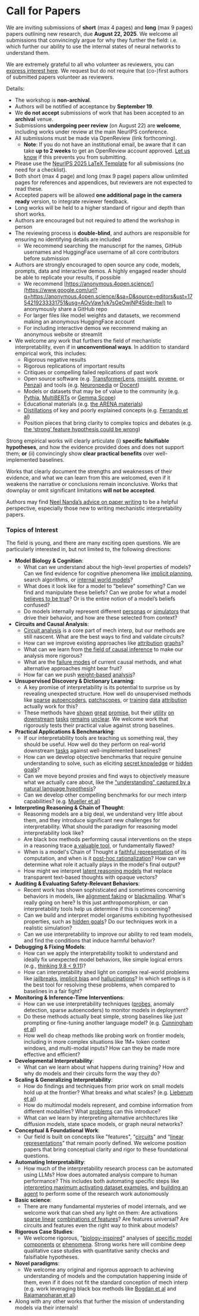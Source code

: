 # Call for Papers
We are inviting submissions of **short** (max 4 pages) and **long** (max 9 pages) papers outlining new research, due **August 22, 2025**. We welcome all submissions that convincingly argue for why they further the field: i.e. which further our ability to use the internal states of neural networks to understand them. 

We are extremely grateful to all who volunteer as reviewers, you can [express interest here](https://www.google.com/url?q=https://docs.google.com/forms/d/e/1FAIpQLSdiw1SJllzoTz_nqzDTzTOGb9DV3W_truQyh-WvYj_QGIi7Mg/viewform?usp%3Ddialog&sa=D&source=editors&ust=1754219233327999&usg=AOvVaw038tuK8A4VfS9nzI5_LdFT). We request but do not require that (co-)first authors of submitted papers volunteer as reviewers. 

Details: 
* The workshop is **non-archival**.
* Authors will be notified of acceptance by **September 19**.
* We **do not accept** submissions of work that has been accepted to an **archival** venue.
* Submissions **undergoing peer review** (on August 22) are **welcome**, including works under review at the main NeurIPS conference.
* All submissions must be made via OpenReview (link forthcoming).
  * **Note**: If you do not have an institutional email, be aware that it can take **up to 2 weeks** to get an OpenReview account approved. [Let us know](mailto:neurips2025@mechinterpworkshop.com) if this prevents you from submitting.
* Please use the [NeurIPS 2025 LaTeX Template](https://www.google.com/url?q=https://media.neurips.cc/Conferences/NeurIPS2025/Styles.zip&sa=D&source=editors&ust=1754219233329888&usg=AOvVaw0eEjiz7LMPpungnHRlLP8Z) for all submissions (no need for a checklist).
* Both short (max 4 page) and long (max 9 page) papers allow unlimited pages for references and appendices, but reviewers are not expected to read these.
* Accepted papers will be allowed **one additional page in the camera ready** version, to integrate reviewer feedback.
* Long works will be held to a higher standard of rigour and depth than short works.
* Authors are encouraged but not required to attend the workshop in person
* The reviewing process is **double-blind**, and authors are responsible for ensuring no identifying details are included
  * We recommend searching the manuscript for the names, GitHub usernames and HuggingFace username of all core contributors before submission
* Authors are strongly encouraged to open source any code, models, prompts, data and interactive demos. A highly engaged reader should be able to replicate your results, if possible
  * We recommend [https://anonymous.4open.science/](https://www.google.com/url?q=https://anonymous.4open.science/&sa=D&source=editors&ust=1754219233331751&usg=AOvVaw1yk7sGeOwjNP45ide-ItwI) to anonymously share a GitHub repo
  * For larger files like model weights and datasets, we recommend making an anonymous HuggingFace account
  * For including interactive demos we recommend making an anonymous website or streamlit
* We welcome any work that furthers the field of mechanistic interpretability, even if in **unconventional ways**. In addition to standard empirical work, this includes:
  * Rigorous negative results
  * Rigorous replications of important results
  * Critiques or compelling failed replications of past work
  * Open source software (e.g. [TransformerLens](https://www.google.com/url?q=https://github.com/neelnanda-io/TransformerLens&sa=D&source=editors&ust=1754219233332962&usg=AOvVaw1lnlJK5xut2MLk1nQUjxDQ), [nnsight](https://www.google.com/url?q=https://github.com/ndif-team/nnsight&sa=D&source=editors&ust=1754219233333066&usg=AOvVaw29LD39uRIt7Je1oY7-TwRZ), [pyvene](https://www.google.com/url?q=https://github.com/stanfordnlp/pyvene/tree/main/pyvene/models/mlp&sa=D&source=editors&ust=1754219233333181&usg=AOvVaw3iFIqeeO-jRL-7DX_QFOu3), or [Penzai](https://www.google.com/url?q=https://github.com/google-deepmind/penzai&sa=D&source=editors&ust=1754219233333299&usg=AOvVaw2mgn9e_4q07qVFJCdeRZNS)) and tools (e.g. [Neuronpedia](https://www.google.com/url?q=http://neuronpedia.org&sa=D&source=editors&ust=1754219233333444&usg=AOvVaw3qfmyIOBhfkE_wconNjhl9) or [Docent](https://www.google.com/url?q=https://transluce.org/introducing-docent&sa=D&source=editors&ust=1754219233333565&usg=AOvVaw2Zvgscf8UJLBdZ04IqnHfb))
  * Models or datasets that may be of value to the community (e.g. [Pythia](https://www.google.com/url?q=https://arxiv.org/abs/2304.01373&sa=D&source=editors&ust=1754219233333811&usg=AOvVaw06OFoNzQUREY_jbpolpHKE), [MultiBERTs](https://www.google.com/url?q=https://arxiv.org/abs/2106.16163&sa=D&source=editors&ust=1754219233333904&usg=AOvVaw2aFcF6ukONvZsJkTREoNHR) or [Gemma Scope](https://www.google.com/url?q=https://arxiv.org/abs/2408.05147&sa=D&source=editors&ust=1754219233334004&usg=AOvVaw1hTdGPizeI-n9UuHbJqiyr))
  * Educational materials (e.g. [the ARENA materials](https://www.google.com/url?q=https://arena3-chapter1-transformer-interp.streamlit.app/&sa=D&source=editors&ust=1754219233334231&usg=AOvVaw3h6LxoNMqPtQ6WwIP6vTwX))
  * [Distillations](https://www.google.com/url?q=https://distill.pub/2017/research-debt/&sa=D&source=editors&ust=1754219233334420&usg=AOvVaw2SH92r_AtnT-Q2fwmjh-Hf) of key and poorly explained concepts (e.g. [Ferrando et al](https://www.google.com/url?q=https://arxiv.org/abs/2405.00208&sa=D&source=editors&ust=1754219233334610&usg=AOvVaw1w60g3g6veal6cZAtgHA95))
  * Position pieces that bring clarity to complex topics and debates (e.g. [the ‘strong’ feature hypothesis could be wrong](https://www.google.com/url?q=https://www.alignmentforum.org/posts/tojtPCCRpKLSHBdpn/the-strong-feature-hypothesis-could-be-wrong&sa=D&source=editors&ust=1754219233334990&usg=AOvVaw03Hjir76TO3dCnlTuRKI7W))

Strong empirical works will clearly articulate (i) **specific falsifiable hypotheses**, and how the evidence provided does and does not support them; **or** (ii) convincingly show **clear practical benefits** over well-implemented baselines. 

Works that clearly document the strengths and weaknesses of their evidence, and what we can learn from this are welcomed, even if it weakens the narrative or conclusions remain inconclusive. Works that downplay or omit significant limitations **will not be accepted**. 

Authors may find [Neel Nanda’s advice on paper writing](https://www.google.com/url?q=https://www.alignmentforum.org/posts/eJGptPbbFPZGLpjsp/highly-opinionated-advice-on-how-to-write-ml-papers&sa=D&source=editors&ust=1754219233336407&usg=AOvVaw1KsTUFEL6iTLVXW8s7XM8c) to be a helpful perspective, especially those new to writing mechanistic interpretability papers. 
### Topics of Interest
The field is young, and there are many exciting open questions. We are particularly interested in, but not limited to, the following directions: 
* **Model Biology & Cognition**:
  * What can we understand about the high-level properties of models? Can we find evidence for cognitive phenomena like [implicit planning](https://www.google.com/url?q=https://transformer-circuits.pub/2025/attribution-graphs/biology.html%23dives-poems&sa=D&source=editors&ust=1754219233337471&usg=AOvVaw3sMvGP_OAq3A-ZnErnPqVJ), search algorithms, or [internal world models](https://www.google.com/url?q=https://arxiv.org/abs/2210.13382&sa=D&source=editors&ust=1754219233337624&usg=AOvVaw1gC8DpsQvYL_2UWNIi623E)?
  * What does it look like for a model to "believe" something? Can we find and manipulate these beliefs? Can we probe for what a model [believes to be true](https://www.google.com/url?q=https://arxiv.org/abs/2310.06824&sa=D&source=editors&ust=1754219233337992&usg=AOvVaw1Jx7crOX4pS5mXWLyM5eVg)? Or is the entire notion of a model’s beliefs confused?
  * Do models internally represent different [personas](https://www.google.com/url?q=https://arxiv.org/abs/2406.12094&sa=D&source=editors&ust=1754219233338271&usg=AOvVaw0R53_ow4KlkY8jyf9JHLdU) or [simulators](https://www.google.com/url?q=https://www.nature.com/articles/s41586-023-06647-8&sa=D&source=editors&ust=1754219233338383&usg=AOvVaw3tFFx35XzOwLaiAHlWPFfV) that drive their behavior, and how are these selected from context?
* **Circuits and Causal Analysis**:
  * [Circuit analysis](https://www.google.com/url?q=https://distill.pub/2020/circuits/zoom-in/&sa=D&source=editors&ust=1754219233338720&usg=AOvVaw3OvKR1iLHsxvIWg6Bz6t5N) is a core part of mech interp, but our methods are still nascent. What are the best ways to find and validate circuits?
  * How can we improve existing approaches like [attribution](https://www.google.com/url?q=https://arxiv.org/abs/2406.11944&sa=D&source=editors&ust=1754219233339129&usg=AOvVaw35m3Kk3SmlYk-Zg18P0f8_) [graphs](https://www.google.com/url?q=https://transformer-circuits.pub/2025/attribution-graphs/methods.html&sa=D&source=editors&ust=1754219233339244&usg=AOvVaw3QYd5WYnSBV_8FCaP-sDu5)?
  * What can we learn from [the field of causal inference](https://www.google.com/url?q=https://arxiv.org/abs/2407.04690&sa=D&source=editors&ust=1754219233339436&usg=AOvVaw3uNA2PBLCJuDb0oM-BoVfX) to make our analysis more rigorous?
  * What are the [failure modes](https://www.google.com/url?q=https://arxiv.org/abs/2307.15771&sa=D&source=editors&ust=1754219233339635&usg=AOvVaw236STuR3Vwvaa7hnKZ-lTi) of current causal methods, and what alternative approaches might bear fruit?
  * How far can we push [weight-based](https://www.google.com/url?q=https://arxiv.org/abs/2301.05217&sa=D&source=editors&ust=1754219233339954&usg=AOvVaw2ZV1FJjeYT5YA8Ttt_KedE) [analysis](https://www.google.com/url?q=https://arxiv.org/abs/2410.08417&sa=D&source=editors&ust=1754219233340077&usg=AOvVaw34VqtBs5gFp-q3zRHlR-1K)?
* **Unsupervised Discovery & Dictionary Learning**:
  * A key promise of interpretability is its potential to surprise us by revealing unexpected structure. How well do unsupervised methods like [sparse](https://www.google.com/url?q=https://arxiv.org/abs/2103.15949&sa=D&source=editors&ust=1754219233340577&usg=AOvVaw0216253GOeHaJn1Rp-3rDl) [autoencoders](https://www.google.com/url?q=https://transformer-circuits.pub/2023/monosemantic-features&sa=D&source=editors&ust=1754219233340698&usg=AOvVaw0QEAOxXN_HIqV57A4VhaQX), [patch](https://www.google.com/url?q=https://arxiv.org/abs/2401.06102&sa=D&source=editors&ust=1754219233340794&usg=AOvVaw3a7mkwM14b6IOgji_1vQ5L)[scopes](https://www.google.com/url?q=https://arxiv.org/abs/2403.10949v2&sa=D&source=editors&ust=1754219233340862&usg=AOvVaw040FUC27Vzu_qekp6FBRXd), or [training](https://www.google.com/url?q=https://proceedings.mlr.press/v70/koh17a?ref%3Dhttps://githubhelp.com&sa=D&source=editors&ust=1754219233341034&usg=AOvVaw1aAFtQ5LVtIrTIdIngsXZL) [data](https://www.google.com/url?q=https://arxiv.org/abs/2308.03296&sa=D&source=editors&ust=1754219233341150&usg=AOvVaw1vmBMZvmJ2guHC45ViMc6S) [attribution](https://www.google.com/url?q=https://arxiv.org/abs/2205.11482&sa=D&source=editors&ust=1754219233341248&usg=AOvVaw1zkaRN0B1vR-u2lrSbyWqf) actually work for this?
  * These methods have [shown](https://www.google.com/url?q=https://transformer-circuits.pub/2024/scaling-monosemanticity/index.html&sa=D&source=editors&ust=1754219233341488&usg=AOvVaw3p_EvjrNTWJr2sL4v494B6) [great](https://www.google.com/url?q=https://transformer-circuits.pub/2025/attribution-graphs/biology.html&sa=D&source=editors&ust=1754219233341609&usg=AOvVaw0MIubrGClAq5vOI6qPtAHq) [promise](https://www.google.com/url?q=https://arxiv.org/abs/2503.10965&sa=D&source=editors&ust=1754219233341696&usg=AOvVaw071B9rwCbchFrU1XVcHNmI), but their [utility](https://www.google.com/url?q=https://arxiv.org/abs/2502.16681&sa=D&source=editors&ust=1754219233341809&usg=AOvVaw3rkzbY80fYOenvaA6j6cB4) [on](https://www.google.com/url?q=https://www.tilderesearch.com/blog/sieve&sa=D&source=editors&ust=1754219233341912&usg=AOvVaw1MV1tnz91Wo-5zm2o9FU0B) [downstream](https://www.google.com/url?q=https://arxiv.org/abs/2501.17148&sa=D&source=editors&ust=1754219233342010&usg=AOvVaw2tOn6_QxaaHNawy3M6tStA) [tasks](https://www.google.com/url?q=https://transformer-circuits.pub/2024/features-as-classifiers/index.html&sa=D&source=editors&ust=1754219233342130&usg=AOvVaw1c5kqteDqRWl6-am-iJgyr) [remains](https://www.google.com/url?q=https://arxiv.org/abs/2502.04382&sa=D&source=editors&ust=1754219233342217&usg=AOvVaw3CUzcOiqohF4ml9MXjgrO7) [unclear](https://www.google.com/url?q=https://www.alignmentforum.org/posts/4uXCAJNuPKtKBsi28/negative-results-for-saes-on-downstream-tasks&sa=D&source=editors&ust=1754219233342355&usg=AOvVaw06AlfmhHV2je1bZ0yx3Qpi). We welcome work that rigorously tests their practical value against strong baselines.
* **Practical Applications & Benchmarking**:
  * If our interpretability tools are teaching us something real, they should be useful. How well do they perform on real-world downstream [tasks](https://www.google.com/url?q=https://www.lesswrong.com/posts/wGRnzCFcowRCrpX4Y/downstream-applications-as-validation-of-interpretability&sa=D&source=editors&ust=1754219233343120&usg=AOvVaw2Z4P5NLYuGYz2EAkvPvrXu) against well-implemented baselines?
  * How can we develop objective benchmarks that require genuine understanding to solve, such as eliciting [secret knowledge](https://www.google.com/url?q=https://arxiv.org/abs/2505.14352&sa=D&source=editors&ust=1754219233343493&usg=AOvVaw2oAJxeHR0q6kAs1cQwneqH) or [hidden goals](https://www.google.com/url?q=https://arxiv.org/abs/2503.10965&sa=D&source=editors&ust=1754219233343593&usg=AOvVaw3T7wuiKR6aUwYNrRAbRZAC)?
  * Can we move beyond proxies and find ways to objectively measure what we actually care about, like the ["understanding" captured by a natural language hypothesis](https://www.google.com/url?q=https://arxiv.org/abs/2502.04382&sa=D&source=editors&ust=1754219233343938&usg=AOvVaw1O3TdqHumSDIqeRHzfLwqq)?
  * Can we develop other compelling benchmarks for our mech interp capabilities? (e.g. [Mueller et al](https://www.google.com/url?q=https://arxiv.org/abs/2504.13151&sa=D&source=editors&ust=1754219233344186&usg=AOvVaw2MGBemMTKbuIrNO7kM6KoY))
* **Interpreting Reasoning & Chain of Thought**:
  * Reasoning models are a big deal, we understand very little about them, and they introduce significant new challenges for interpretability. What should the paradigm for reasoning model interpretability look like?
  * Are black box methods performing causal interventions on the steps in a reasoning trace [a valuable tool](https://www.google.com/url?q=https://arxiv.org/abs/2506.19143&sa=D&source=editors&ust=1754219233344970&usg=AOvVaw1sNIm1EDQWotqLZm9FY04j), or fundamentally flawed?
  * When is a model's Chain of Thought a [faithful representation](https://www.google.com/url?q=https://arxiv.org/abs/2305.04388&sa=D&source=editors&ust=1754219233345210&usg=AOvVaw0TDhKyZBjQgiHLKGSQbsgl) of its computation, and when is it [post-hoc rationalization](https://www.google.com/url?q=https://arxiv.org/abs/2503.08679&sa=D&source=editors&ust=1754219233345373&usg=AOvVaw0AcR428twmtrFdu6EDO74H)? How can we determine what role it actually plays in the model's final output?
  * How might we interpret [latent reasoning models](https://www.google.com/url?q=https://arxiv.org/abs/2412.06769&sa=D&source=editors&ust=1754219233345664&usg=AOvVaw0E7tVlHB2C_ndQXMruVj2q) that replace transparent text-based thoughts with opaque vectors?
* **Auditing & Evaluating Safety-Relevant Behaviors**:
  * Recent work has shown sophisticated and sometimes concerning behaviors in models, like [alignment faking](https://www.google.com/url?q=https://arxiv.org/abs/2412.14093&sa=D&source=editors&ust=1754219233346202&usg=AOvVaw0XKvoBTF5bA700EULPbmoy) or [blackmailing](https://www.google.com/url?q=https://www.anthropic.com/research/agentic-misalignment&sa=D&source=editors&ust=1754219233346326&usg=AOvVaw2WZrcGOifqior0b1yR9-Uv). What's really going on here? Is this just anthropomorphism, or can interpretability tools help us determine if this is concerning?
  * Can we build and interpret model organisms exhibiting hypothesised properties, such as [hidden goals](https://www.google.com/url?q=https://arxiv.org/abs/2503.10965&sa=D&source=editors&ust=1754219233346783&usg=AOvVaw2L6dZ29kWU-FWwpu13d21w)? Do our techniques work in a realistic simulation?
  * Can we use interpretability to improve our ability to red team models, and find the conditions that induce harmful behavior?
* **Debugging & Fixing Models**:
  * How can we apply the interpretability toolkit to understand and ideally fix unexpected model behaviors, like simple logical errors (e.g., [thinking 9.8 < 9.11](https://www.google.com/url?q=https://transluce.org/observability-interface&sa=D&source=editors&ust=1754219233347576&usg=AOvVaw12aE3Q2SwOWe33t0NhSAwY))?
  * How can interpretability shed light on complex real-world problems like [jailbreaks](https://www.google.com/url?q=https://transformer-circuits.pub/2025/attribution-graphs/biology.html%23dives-jailbreak&sa=D&source=editors&ust=1754219233347854&usg=AOvVaw3sMmflKIjxLP_DKh3zlD1B), [implicit bias](https://www.google.com/url?q=https://arxiv.org/abs/2506.10922&sa=D&source=editors&ust=1754219233347956&usg=AOvVaw0uKHcSvDqWGQLCLGbHxEXj) and [hallucinations](https://www.google.com/url?q=https://arxiv.org/abs/2411.14257&sa=D&source=editors&ust=1754219233348064&usg=AOvVaw1EzPsd2LpBIxVZVKIr737O)? In which settings is it the best tool for resolving these problems, when compared to baselines in a fair fight?
* **Monitoring & Inference-Time Interventions**:
  * How can we use interpretability techniques ([probes](https://www.google.com/url?q=https://arxiv.org/abs/2102.12452&sa=D&source=editors&ust=1754219233348584&usg=AOvVaw3Wa6I-FS-cB-ii7Fe0cbkx), anomaly detection, sparse autoencoders) to monitor models in deployment?
  * Do these methods actually beat simple, strong baselines like just prompting or fine-tuning another language model? (e.g. [Cunningham et al](https://www.google.com/url?q=https://alignment.anthropic.com/2025/cheap-monitors/&sa=D&source=editors&ust=1754219233349017&usg=AOvVaw0Ct-Ax7h59EBdUJupTOgtf))
  * How well do cheap methods like probing work on frontier models, including in more complex situations like 1M+ token context windows, and multi-modal inputs? How can they be made more effective and efficient?
* **Developmental Interpretability**:
  * What can we learn about what happens during training? How and why do models and their circuits form the way they do?
* **Scaling & Generalizing Interpretability**:
  * How do findings and techniques from prior work on small models hold up at the frontier? What breaks and what scales? (e.g. [Lieberum et al](https://www.google.com/url?q=https://arxiv.org/abs/2307.09458&sa=D&source=editors&ust=1754219233350171&usg=AOvVaw35_GtQbvNfmAl78PStdNYf))
  * How do multimodal models represent, and combine information from different modalities? What [problems](https://www.google.com/url?q=https://openreview.net/pdf?id%3DVUhRdZp8ke&sa=D&source=editors&ust=1754219233350451&usg=AOvVaw1GqLRWkbphWm6me_q4TQcV) can this introduce?
  * What can we learn by interpreting alternative architectures like diffusion models, state space models, or graph neural networks?
* **Conceptual & Foundational Work**:
  * Our field is built on concepts like "features", "[circuits](https://www.google.com/url?q=https://distill.pub/2020/circuits/zoom-in/&sa=D&source=editors&ust=1754219233351150&usg=AOvVaw1n_xG1wMvggEaDgLcMaz0d)" and “[linear representations](https://www.google.com/url?q=https://transformer-circuits.pub/2024/july-update/index.html%23linear-representations&sa=D&source=editors&ust=1754219233351315&usg=AOvVaw2JVpaI8OP5oBFmlty0PSpc)” that remain poorly defined. We welcome position papers that bring conceptual clarity and rigor to these foundational questions.
* **Automating Interpretability**:
  * How much of the interpretability research process can be automated using LLMs? How does automated analysis compare to human performance? This includes both automating specific steps like [interpreting maximum activating dataset examples](https://www.google.com/url?q=https://openaipublic.blob.core.windows.net/neuron-explainer/paper/index.html&sa=D&source=editors&ust=1754219233352111&usg=AOvVaw2UuA_SUU4JLSDKr8WQVPWH), and [building an agent](https://www.google.com/url?q=https://arxiv.org/abs/2404.14394&sa=D&source=editors&ust=1754219233352231&usg=AOvVaw0nzgBXd8rlj1jBjddlMe9w) to perform some of the research work autonomously
* **Basic science**:
  * There are many fundamental mysteries of model internals, and we welcome work that can shed any light on them: Are activations [sparse linear](https://www.google.com/url?q=https://arxiv.org/abs/1601.03764&sa=D&source=editors&ust=1754219233352723&usg=AOvVaw06-GOrRWDHiq_yOg_Lp-bh) [combinations of features](https://www.google.com/url?q=https://transformer-circuits.pub/2022/toy_model/index.html&sa=D&source=editors&ust=1754219233352867&usg=AOvVaw0IQyg4TMONyliSd62YkE1K)? Are features universal? Are circuits and features even the right way to think about models?
* **Rigorous Case Studies**:
  * We welcome rigorous, "[biology-inspired](https://www.google.com/url?q=https://distill.pub/2020/circuits/curve-circuits/&sa=D&source=editors&ust=1754219233353459&usg=AOvVaw2MliqquAvhDVFtL9cTbku_)" analyses of [specific model](https://www.google.com/url?q=https://arxiv.org/abs/2310.04625&sa=D&source=editors&ust=1754219233353631&usg=AOvVaw3lz9ub-amqfNQSJVzNDH8B) [components](https://www.google.com/url?q=https://transformer-circuits.pub/2024/scaling-monosemanticity/index.html&sa=D&source=editors&ust=1754219233353817&usg=AOvVaw0NSvcDK3nrsc_iD7BGXyfJ) [or](https://www.google.com/url?q=https://arxiv.org/abs/2305.01610&sa=D&source=editors&ust=1754219233353909&usg=AOvVaw0f1tZHXpW_Ya0bGlAAJYrC) [phenomena](https://www.google.com/url?q=https://arxiv.org/abs/2306.09346&sa=D&source=editors&ust=1754219233353994&usg=AOvVaw21AcF046yMMNPENwg8MFc7). Strong works here will combine deep qualitative case studies with quantitative sanity checks and falsifiable hypotheses.
* **Novel paradigms**:
  * We welcome any original and rigorous approach to achieving understanding of models and the computation happening inside of them, even if it does not fit the standard conception of mech interp (e.g. work leveraging black box methods like [Bogdan et al](https://www.google.com/url?q=https://arxiv.org/abs/2506.19143&sa=D&source=editors&ust=1754219233354930&usg=AOvVaw0WMvshIO25RGi36czXqLBC) and [Rajamanoharan et al](https://www.google.com/url?q=https://www.alignmentforum.org/posts/wnzkjSmrgWZaBa2aC/self-preservation-or-instruction-ambiguity-examining-the&sa=D&source=editors&ust=1754219233355270&usg=AOvVaw1FvYXWHgxS7m7ufYJqlqry))
* Along with any other works that further the mission of understanding models via their internals!